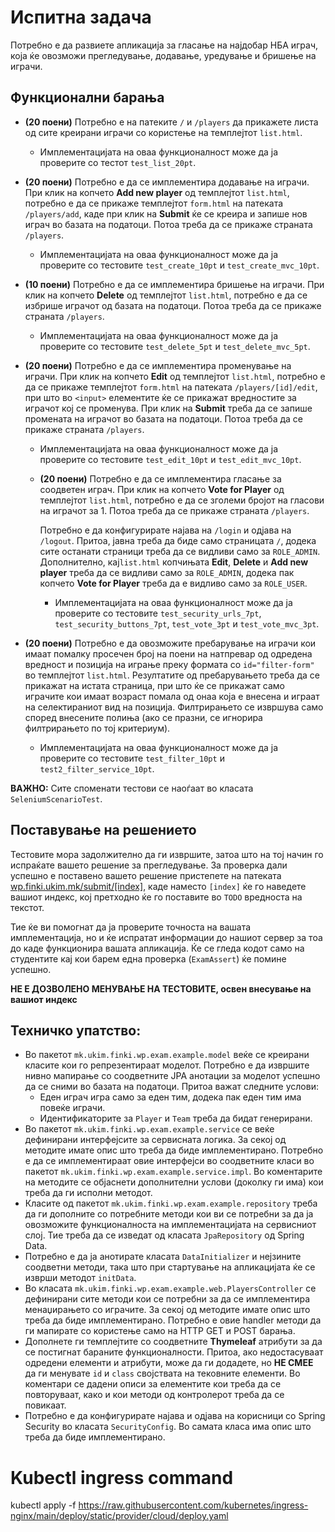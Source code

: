 # Испитна задача

Потребно е да развиете апликација за гласање на најдобар НБА играч, која ќе овозможи прегледување, додавање, уредување и бришење на играчи.

## Функционални барања

- **(20 поени)** Потребно е на патеките `/` и `/players` да прикажете листа од сите креирани играчи со користење на темплејтот `list.html`.
  - Имплементацијата на оваа функционалност може да ја проверите со тестот `test_list_20pt`.

- **(20 поени)** Потребно е да се имплементира додавање на играчи. При клик на копчето **Add new player** од темплејтот `list.html`, потребно е да се прикаже темплејтот `form.html` на патеката `/players/add`, каде при клик на **Submit** ќе се креира и запише нов играч во базата на податоци. Потоа треба да се прикаже страната `/players`.
  - Имплементацијата на оваа функционалност може да ја проверите со тестовите `test_create_10pt` и `test_create_mvc_10pt`.

- **(10 поени)** Потребно е да се имплементира бришење на играчи. При клик на копчето **Delete** од темплејтот `list.html`, потребно е да се избрише играчот од базата на податоци. Потоа треба да се прикаже страната `/players`.
  - Имплементацијата на оваа функционалност може да ја проверите со тестовите `test_delete_5pt` и `test_delete_mvc_5pt`.

- **(20 поени)** Потребно е да се имплементира променување на играчи. При клик на копчето **Edit** од темплејтот `list.html`, потребно е да се прикаже темплејтот `form.html` на патеката `/players/[id]/edit`, при што во `<input>` елементите ќе се прикажат вредностите за играчот кој се променува. При клик на **Submit** треба да се запише промената на играчот во базата на податоци. Потоа треба да се прикаже страната `/players`.
  - Имплементацијата на оваа функционалност може да ја проверите со тестовите `test_edit_10pt` и `test_edit_mvc_10pt`.

  - **(20 поени)** Потребно е да се имплементира гласање за соодветен играч. При клик на копчето **Vote for Player** од темплејтот `list.html`, потребно е да се зголеми бројот на гласови на играчот за 1. Потоа треба да се прикаже страната `/players`.
  
      Потребно е да конфигурирате најава на `/login` и одјава на `/logout`. Притоа, јавна треба да биде само страницата `/`, додека сите останати страници треба да се видливи само за `ROLE_ADMIN`. Дополнително, кај`list.html` копчињата **Edit**, **Delete** и **Add new player** треба да се видливи само за `ROLE_ADMIN`, додека пак копчето **Vote for Player** треба да е видливо само за `ROLE_USER`.
    - Имплементацијата на оваа функционалност може да ја проверите со тестовите `test_security_urls_7pt`, `test_security_buttons_7pt`, `test_vote_3pt` и `test_vote_mvc_3pt`.

- **(20 поени)** Потребно е да овозможите пребарување на играчи кои имаат помалку просечен број на поени на натпревар од одредена вредност и позиција на играње преку формата со `id="filter-form"` во темплејтот `list.html`. Резултатите од пребарувањето треба да се прикажат на истата страница, при што ќе се прикажат само играчите кои имаат возраст помала од онаа која е внесена и играат на селектираниот вид на позиција. Филтрирањето се извршува само според внесените полиња (ако се празни, се игнорира филтрирањето по тој критериум).
  - Имплементацијата на оваа функционалност може да ја проверите со тестовите `test_filter_10pt` и `test2_filter_service_10pt`.

**ВАЖНО:** Сите споменати тестови се наоѓаат во класата `SeleniumScenarioTest`.

## Поставување на решението
Тестовите мора задолжително да ги извршите, затоа што на тој начин го испраќате вашето решение за прегледување. За проверка дали успешно е поставено вашето решение пристепете на патеката [wp.finki.ukim.mk/submit/[index]](http://wp.finki.ukim.mk/submit/index),
каде наместо `[index]` ќе го наведете вашиот индекс, кој претходно ќе го поставите во `TODO` вредноста на текстот.

Тие ќе ви помогнат да ја проверите точноста на вашата имплементација, но и ќе испратат информации до нашиот сервер за тоа до каде функционира вашата апликација. Ќе се гледа кодот само на студентите кај кои барем една проверка (`ExamAssert`) ќе помине успешно.

**НЕ Е ДОЗВОЛЕНО МЕНУВАЊЕ НА ТЕСТОВИТЕ, освен внесување на вашиот индекс**

## Техничко упатство:
- Во пакетот `mk.ukim.finki.wp.exam.example.model` веќе се креирани класите кои го репрезентираат моделот.
  Потребно е да извршите нивно мапирање со соодветните JPA анотации за моделот успешно да се сними во базата на податоци.
  Притоа важат следните услови:
  - Еден играч игра само за еден тим, додека пак еден тим има повеќе играчи.
  - Идентификаторите за `Player` и `Team` треба да бидат генерирани.
- Во пакетот `mk.ukim.finki.wp.exam.example.service` се веќе дефинирани интерфејсите за сервисната логика.
  За секој од методите имате опис што треба да биде имплементирано. Потребно е да се имплементираат овие интерфејси во соодветните класи во пакетот `mk.ukim.finki.wp.exam.example.service.impl`. Во коментарите на методите се објаснети
  дополнителни услови (доколку ги има) кои треба да ги исполни методот.
- Класите од пакетот `mk.ukim.finki.wp.exam.example.repository` треба да ги дополните со потребните методи кои ви се потребни за да ја овозможите функционалноста на имплементацијата на сервисниот слој. Тие треба да се изведат од класата `JpaRepository` од Spring Data.
- Потребно е да ја анотирате класата `DataInitializer` и нејзините соодветни методи, така што при стартување на апликацијата ќе се изврши методот `initData`.
- Во класата `mk.ukim.finki.wp.exam.example.web.PlayersController` се дефинирани сите методи кои се потребни за да се имплементира менаџирањето со играчите.
  За секој од методите имате опис што треба да биде имплементирано. Потребно е овие handler методи да ги мапирате со користење само на HTTP GET и POST барања.
- Дополнете ги темплејтите со соодветните **Thymeleaf** атрибути за да се постигнат бараните функционалности.
  Притоа, ако недостасуваат одредени елементи и атрибути, може да ги додадете, но **НЕ СМЕЕ** да ги менувате `id` и `class` својствата на тековните елементи.
  Во коментари се дадени описи за елементите кои треба да се повторуваат, како и кои методи од контролерот треба да се повикаат.
- Потребно е да конфигурирате најава и одјава на корисници со Spring Security во класата `SecurityConfig`.
  Во самата класа има опис што треба да биде имплементирано.


# Kubectl ingress command 
kubectl apply -f https://raw.githubusercontent.com/kubernetes/ingress-nginx/main/deploy/static/provider/cloud/deploy.yaml
